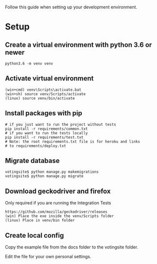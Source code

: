 Follow this guide when setting up your development environment.

# Setup
## Create a virtual environment with python 3.6 or newer 
```
python3.6 -m venv venv
```

## Activate virtual environment
```
(win+cmd) venv\Scripts\activate.bat
(win+sh) source venv/Scripts/activate
(linux) source venv/bin/activate
```

## Install packages with pip
```
# if you just want to run the project without tests
pip install -r requirements/common.txt
# if you want to run the tests locally
pip install -r requirements/test.txt
# Note: the root requirements.txt file is for heroku and links
# to requirements/deploy.txt
```

## Migrate database
```
votingsite$ python manage.py makemigrations
votingsite$ python manage.py migrate
```

## Download geckodriver and firefox
Only required if you are running the Integration Tests
```
https://github.com/mozilla/geckodriver/releases
(win) Place the exe inside the venv/Scripts folder
(linux) Place in venv/bin folder
```

## Create local config
Copy the example file from the docs folder to the votingsite folder.

Edit the file for your own personal settings.
